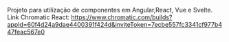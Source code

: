 Projeto para utilização de componentes em Angular,React, Vue e Svelte.
Link Chromatic React: https://www.chromatic.com/builds?appId=60f4d24a9dae4400391f424d&inviteToken=7ecbe557fc3341cf977b447feac567e0